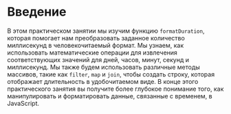 # Введение

В этом практическом занятии мы изучим функцию `formatDuration`, которая помогает нам преобразовать заданное количество миллисекунд в человекочитаемый формат. Мы узнаем, как использовать математические операции для извлечения соответствующих значений для дней, часов, минут, секунд и миллисекунд. Мы также будем использовать различные методы массивов, такие как `filter`, `map` и `join`, чтобы создать строку, которая отображает длительность в удобочитаемом виде. В конце этого практического занятия вы получите более глубокое понимание того, как манипулировать и форматировать данные, связанные с временем, в JavaScript.
